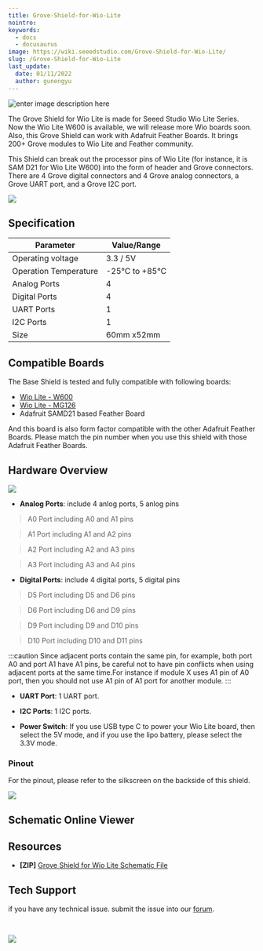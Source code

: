 ```yaml
---
title: Grove-Shield-for-Wio-Lite
nointro:
keywords:
  - docs
  - docusaurus
image: https://wiki.seeedstudio.com/Grove-Shield-for-Wio-Lite/
slug: /Grove-Shield-for-Wio-Lite
last_update:
  date: 01/11/2022
  author: gunengyu
---
```


![enter image description here](https://files.seeedstudio.com/wiki/Grove-Shield-for-Wio-Lite/img/Grove-Shield-for-Wio-Lite-V1.0-wiki.jpg)

The Grove Shield for Wio Lite is made for Seeed Studio Wio Lite Series. Now the Wio Lite W600 is available, we will release more Wio boards soon. Also, this Grove Shield can work with Adafruit Feather Boards. It brings 200+ Grove modules to Wio Lite and Feather community. 


This Shield can break out the processor pins of Wio Lite (for instance, it is SAM D21 for Wio Lite W600) into the form of header and Grove connectors. There are 4 Grove digital connectors and 4 Grove analog connectors, a Grove UART port, and a Grove I2C port. 



<p style={{textAlign: 'center'}}><a href="https://www.seeedstudio.com/Grove-Shield-for-Wio-Lite-p-4156.html" target="_blank"><img src="https://files.seeedstudio.com/wiki/Seeed-WiKi/docs/images/300px-Get_One_Now_Banner-ragular.png" /></a></p>



## Specification

| Parameter             | Value/Range    |
|-----------------------|----------------|
| Operating voltage     | 3.3 / 5V       |
| Operation Temperature | -25℃ to +85℃ |
| Analog Ports          | 4              |
| Digital Ports         | 4              |
| UART Ports            | 1              |
| I2C Ports             | 1              |
| Size                  | 60mm x52mm     |



## Compatible Boards

The Base Shield is tested and fully compatible with following boards:

- [Wio Lite - W600](https://www.seeedstudio.com/Wio-Lite-W600-p-4155.html)
- [Wio Lite - MG126](https://www.seeedstudio.com/Wio-Lite-MG126-p-4189.html)
- Adafruit SAMD21 based Feather Board 


And this board is also form factor compatible with the other Adafruit Feather Boards. Please match the pin number when you use this shield with those Adafruit Feather Boards.



## Hardware Overview



![](https://files.seeedstudio.com/wiki/Grove-Shield-for-Wio-Lite/img/Grove-Shield-for-Wio-Lite-V1.0.jpg)



- **Analog Ports**: include 4 anlog ports, 5 anlog pins
 
>A0 Port including A0 and A1 pins 

>A1 Port including A1 and A2 pins 

>A2 Port including A2 and A3 pins 

>A3 Port including A3 and A4 pins

- **Digital Ports**: include 4 digital ports, 5 digital pins
 
>D5 Port including D5 and D6 pins 

>D6 Port including D6 and D9 pins 

>D9 Port including D9 and D10 pins 

>D10 Port including D10 and D11 pins

:::caution
        Since adjacent ports contain the same pin, for example, both port A0 and port A1 have A1 pins, be careful not to have pin conflicts when using adjacent ports at the same time.For instance if module X uses A1 pin of A0 port, then you should not use A1 pin of A1 port for another module. 
:::

- **UART Port**: 1 UART port.

- **I2C Ports**: 1 I2C ports.

- **Power Switch**: If you use USB type C to power your Wio Lite board, then select the 5V mode, and if you use the lipo battery, please select the 3.3V mode. 


### Pinout

For the pinout, please refer to the silkscreen on the backside of this shield.

![](https://files.seeedstudio.com/wiki/Grove-Shield-for-Wio-Lite/img/wiki-pinout.jpg)


## Schematic Online Viewer

<div className="altium-ecad-viewer" data-project-src="https://files.seeedstudio.com/wiki/Grove-Shield-for-Wio-Lite/res/Grove%20Shield%20for%20Wio%20Lite_v1.0_190716.zip" style={{borderRadius: '0px 0px 4px 4px', height: 500, borderStyle: 'solid', borderWidth: 1, borderColor: 'rgb(241, 241, 241)', overflow: 'hidden', maxWidth: 1280, maxHeight: 700, boxSizing: 'border-box'}}>
</div>



## Resources

- **[ZIP]** [Grove Shield for Wio Lite Schematic File](https://files.seeedstudio.com/wiki/Grove-Shield-for-Wio-Lite/res/Grove%20Shield%20for%20Wio%20Lite_v1.0_190716.zip)



## Tech Support
 if you have any technical issue.  submit the issue into our [forum](http://forum.seeedstudio.com/). 
<div>
  <br /><p style={{textAlign: 'center'}}><a href="https://www.seeedstudio.com/act-4.html?utm_source=wiki&utm_medium=wikibanner&utm_campaign=newproducts" target="_blank"><img src="https://files.seeedstudio.com/wiki/Wiki_Banner/new_product.jpg" /></a></p>
</div>